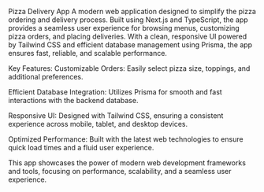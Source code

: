 Pizza Delivery App
A modern web application designed to simplify the pizza ordering and delivery process. Built using Next.js and TypeScript, the app provides a seamless user experience for browsing menus, customizing pizza orders, and placing deliveries. With a clean, responsive UI powered by Tailwind CSS and efficient database management using Prisma, the app ensures fast, reliable, and scalable performance.

Key Features:
Customizable Orders: Easily select pizza size, toppings, and additional preferences.

Efficient Database Integration: Utilizes Prisma for smooth and fast interactions with the backend database.

Responsive UI: Designed with Tailwind CSS, ensuring a consistent experience across mobile, tablet, and desktop devices.

Optimized Performance: Built with the latest web technologies to ensure quick load times and a fluid user experience.

This app showcases the power of modern web development frameworks and tools, focusing on performance, scalability, and a seamless user experience.

